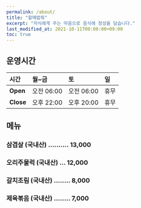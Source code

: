 ```yaml
---
permalink: /about/
title: "할매밥줘"
excerpt: "자식에게 주는 마음으로 음식에 정성을 담습니다."
last_modified_at: 2021-10-11T00:00:00+09:00
toc: true
---
```


## 운영시간

|시간| 월~금 | 토 | 일 |
|:--------|:--------|:-------|:--------|
|**Open**| 오전 06:00 | 오전 06:00 | 휴무 |
|**Close**| 오후 22:00  | 오후 20:00 | 휴무 |

## 메뉴

### 삼겹살 (국내산) .......... 13,000
### 오리주물럭 (국내산) ... 12,000
### 갈치조림 (국내산) ........ 8,000
### 제육볶음 (국내산) ........ 7,000
